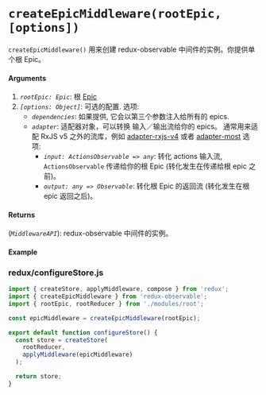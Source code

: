# `createEpicMiddleware(rootEpic, [options])`

`createEpicMiddleware()` 用来创建 redux-observable 中间件的实例。你提供单个根 Epic。

#### Arguments

1. *`rootEpic: Epic`*: 根 [Epic](../basics/Epics.md)
2. *`[options: Object]`*: 可选的配置. 选项:
    * *`dependencies`*: 如果提供, 它会以第三个参数注入给所有的 epics.
    * *`adapter`*: 适配器对象，可以转换 输入／输出流给你的 epics。 通常用来适配 RxJS v5 之外的流库，例如 [adapter-rxjs-v4](https://github.com/redux-observable/redux-observable-adapter-rxjs-v4) 或者 [adapter-most](https://github.com/redux-observable/redux-observable-adapter-most) 选项:
       * *`input: ActionsObservable => any`*: 转化 actions 输入流, `ActionsObservable` 传递给你的根 Epic (转化发生在传递给根 epic 之前)。
       * *`output: any => Observable`*: 转化根 Epic 的返回流 (转化发生在根 epic 返回之后)。

#### Returns

(*`MiddlewareAPI`*): redux-observable 中间件的实例。

#### Example

### redux/configureStore.js

```js
import { createStore, applyMiddleware, compose } from 'redux';
import { createEpicMiddleware } from 'redux-observable';
import { rootEpic, rootReducer } from './modules/root';

const epicMiddleware = createEpicMiddleware(rootEpic);

export default function configureStore() {
  const store = createStore(
    rootReducer,
	applyMiddleware(epicMiddleware)
  );

  return store;
}
```

